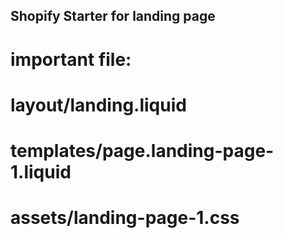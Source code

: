 ## Shopify Starter for landing page

# important file: 
# layout/landing.liquid
# templates/page.landing-page-1.liquid
# assets/landing-page-1.css